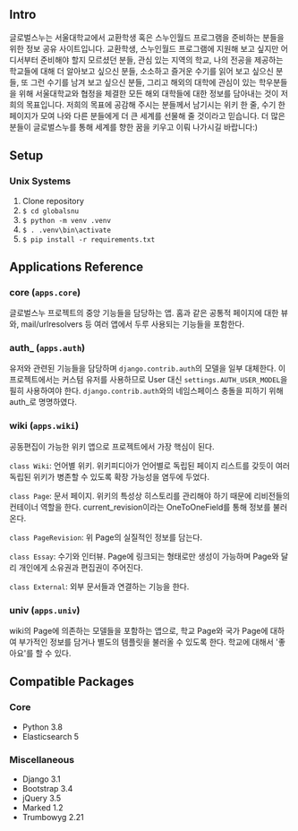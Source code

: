 ## Intro

글로벌스누는 서울대학교에서 교환학생 혹은 스누인월드 프로그램을 준비하는 분들을 위한
정보 공유 사이트입니다. 교환학생, 스누인월드 프로그램에 지원해 보고 싶지만 어디서부터
준비해야 할지 모르셨던 분들, 관심 있는 지역의 학교, 나의 전공을 제공하는 학교들에 대해
더 알아보고 싶으신 분들, 소소하고 즐거운 수기를 읽어 보고 싶으신 분들, 또 그런 수기를
남겨 보고 싶으신 분들, 그리고 해외의 대학에 관심이 있는 학우분들을 위해 서울대학교와
협정을 체결한 모든 해외 대학들에 대한 정보를 담아내는 것이 저희의 목표입니다. 저희의
목표에 공감해 주시는 분들께서 남기시는 위키 한 줄, 수기 한 페이지가 모여 나와 다른
분들에게 더 큰 세계를 선물해 줄 것이라고 믿습니다. 더 많은 분들이 글로벌스누를 통해
세계를 향한 꿈을 키우고 이뤄 나가시길 바랍니다:)


## Setup

### Unix Systems

1. Clone repository
2. `$ cd globalsnu`
3. `$ python -m venv .venv`
4. `$ . .venv\bin\activate`
5. `$ pip install -r requirements.txt`


## Applications Reference

### core (`apps.core`)

글로벌스누 프로젝트의 중앙 기능들을 담당하는 앱. 홈과 같은 공통적 페이지에 대한 뷰와,
mail/urlresolvers 등 여러 앱에서 두루 사용되는 기능들을 포함한다.

### auth_ (`apps.auth`)

유저와 관련된 기능들을 담당하며 `django.contrib.auth`의 모델을 일부 대체한다. 이
프로젝트에서는 커스텀 유저를 사용하므로 User 대신 `settings.AUTH_USER_MODEL`을
필히 사용하여야 한다. `django.contrib.auth`와의 네임스페이스 충돌을 피하기 위해
auth_로 명명하였다.

### wiki (`apps.wiki`)

공동편집이 가능한 위키 앱으로 프로젝트에서 가장 핵심이 된다.

`class Wiki`: 언어별 위키. 위키피디아가 언어별로 독립된 페이지 리스트를 갖듯이 여러
독립된 위키가 병존할 수 있도록 확장 가능성을 염두에 두었다.

`class Page`: 문서 페이지. 위키의 특성상 히스토리를 관리해야 하기 때문에 리비전들의
컨테이너 역할을 한다. current_revision이라는 OneToOneField를 통해 정보를 불러온다.

`class PageRevision`: 위 Page의 실질적인 정보를 담는다.

`class Essay`: 수기와 인터뷰. Page에 링크되는 형태로만 생성이 가능하며 Page와 달리
개인에게 소유권과 편집권이 주어진다.

`class External`: 외부 문서들과 연결하는 기능을 한다.

### univ (`apps.univ`)

wiki의 Page에 의존하는 모델들을 포함하는 앱으로, 학교 Page와 국가 Page에 대하여
부가적인 정보를 담거나 별도의 템플릿을 불러올 수 있도록 한다. 학교에 대해서 '좋아요'를
할 수 있다.


## Compatible Packages

### Core

* Python 3.8
* Elasticsearch 5

### Miscellaneous

* Django 3.1
* Bootstrap 3.4
* jQuery 3.5
* Marked 1.2
* Trumbowyg 2.21
